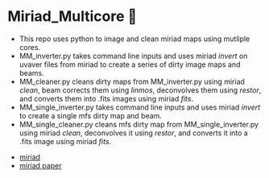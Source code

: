 # Miriad_Multicore :frog:

* This repo uses python to image and clean miriad maps using mutliple cores. 
* MM_inverter.py takes command line inputs and uses miriad *invert* on uvaver files from miriad to create a series of dirty image maps and beams. 
* MM_cleaner.py cleans dirty maps from MM_inverter.py using miriad *clean*, beam corrects them using *linmos*, deconvolves them using *restor*, and converts them into .fits images using miriad *fits*.
* MM_single_inverter.py takes command line inputs and uses miriad *invert* to create a single mfs dirty map and beam.
* MM_single_cleaner.py cleans mfs dirty map from MM_single_inverter.py using miriad *clean*, deconvolves it using *restor*, and converts it into a .fits image using miriad *fits*.

- [miriad](https://www.atnf.csiro.au/computing/software/miriad/)
- [miriad paper](https://ui.adsabs.harvard.edu/abs/1995ASPC...77..433S)
